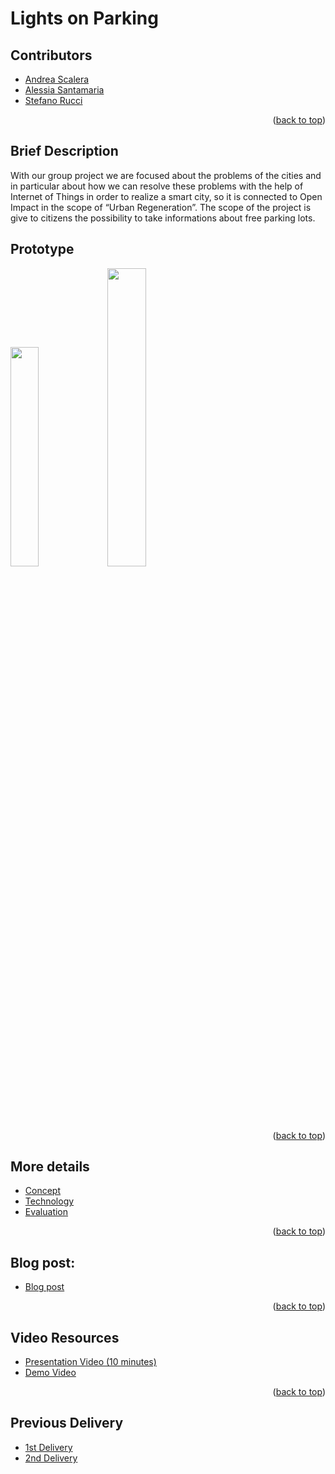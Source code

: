 # Lights on Parking

## Contributors
- [Andrea Scalera](https://www.linkedin.com/in/andrea-scalera-12ab28229/)
- [Alessia Santamaria](https://www.linkedin.com/in/alessia-santamaria-b29787151/)
- [Stefano Rucci](https://www.linkedin.com/in/stefano-rucci-74b5b6220/)

<p align="right">(<a href="#top">back to top</a>)</p>

## Brief Description
With our group project we are focused about the problems of the cities and in particular about how we can resolve these problems with the help of Internet of Things in order to realize a smart city, so it is connected to Open Impact in the scope of “Urban Regeneration”.
The scope of the project is give to citizens the possibility to take informations about free parking lots.

## Prototype
<img src="https://github.com/Progedit/Lights-on-Parking/blob/1c8108923d1eb99da6c9eff73ee257d3ea38cfc4/images/prototype1.jpeg" width=30% height=30%>                 

<img src="https://github.com/Progedit/Lights-on-Parking/blob/1c8108923d1eb99da6c9eff73ee257d3ea38cfc4/images/prototype2.jpeg" width=35% height=35%>



<p align="right">(<a href="#top">back to top</a>)</p>

## More details
- [Concept](./Concept.md)
- [Technology](./Technology.md)
- [Evaluation](./Evaluation.md)


<p align="right">(<a href="#top">back to top</a>)</p>

## Blog post:
- [Blog post](https://www.hackster.io/stefano-rucci/lights-on-parking-698115)

<p align="right">(<a href="#top">back to top</a>)</p>

## Video Resources
- [Presentation Video (10 minutes)](https://github.com/Progedit/Lights-on-Parking/blob/main/ToDo.md)
- [Demo Video](https://www.youtube.com/watch?v=2jt28GkLYO0)


<p align="right">(<a href="#top">back to top</a>)</p>

## Previous Delivery
- [1st Delivery](./1st_Delivery/)
- [2nd Delivery](./2nd_Delivery)

